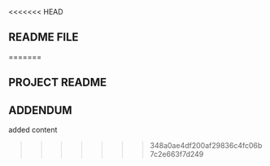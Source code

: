 <<<<<<< HEAD
## README FILE
=======
## PROJECT README

## ADDENDUM
added content
>>>>>>> 348a0ae4df200af29836c4fc06b7c2e663f7d249
